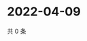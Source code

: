 # 2022-04-09

共 0 条

<!-- BEGIN WEIBO -->
<!-- 最后更新时间 Sat Apr 09 2022 21:20:51 GMT+0800 (China Standard Time) -->

<!-- END WEIBO -->
